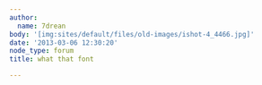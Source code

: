 ```yaml
---
author:
  name: 7drean
body: '[img:sites/default/files/old-images/ishot-4_4466.jpg]'
date: '2013-03-06 12:30:20'
node_type: forum
title: what that font

---
```

